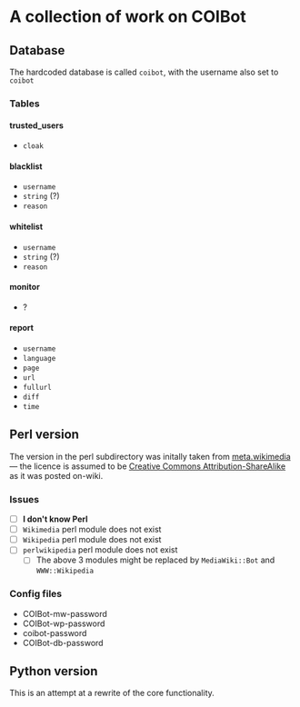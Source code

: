 # A collection of work on COIBot

## Database
The hardcoded database is called `coibot`, with the username also set to `coibot`
### Tables
#### trusted_users
 - `cloak`
#### blacklist
 - `username`
 - `string` (?)
 - `reason`
#### whitelist
 - `username`
 - `string` (?)
 - `reason`
#### monitor
 - ?
#### report
 - `username`
 - `language`
 - `page`
 - `url`
 - `fullurl`
 - `diff`
 - `time`

## Perl version
The version in the perl subdirectory was initally taken from [meta.wikimedia](https://meta.wikimedia.org/wiki/Special:Permalink/15888583) — the licence is assumed to be [Creative Commons Attribution-ShareAlike](https://creativecommons.org/licenses/by-sa/3.0/) as it was posted on-wiki.

### Issues
- [ ] **I don't know Perl**
- [ ] `Wikimedia` perl module does not exist
- [ ] `Wikipedia` perl module does not exist
- [ ] `perlwikipedia` perl module does not exist
  - [ ] The above 3 modules might be replaced by `MediaWiki::Bot` and `WWW::Wikipedia`

### Config files
- COIBot-mw-password
- COIBot-wp-password
- coibot-password
- COIBot-db-password

## Python version
This is an attempt at a rewrite of the core functionality.